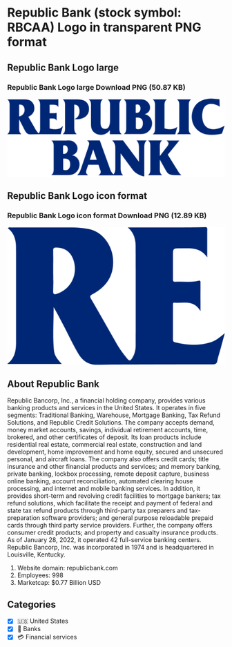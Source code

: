 # Republic Bank (stock symbol: RBCAA) Logo in transparent PNG format

## Republic Bank Logo large

### Republic Bank Logo large Download PNG (50.87 KB)

![Republic Bank Logo large Download PNG (50.87 KB)](/img/orig/RBCAA_BIG-f81c2a67.png)

## Republic Bank Logo icon format

### Republic Bank Logo icon format Download PNG (12.89 KB)

![Republic Bank Logo icon format Download PNG (12.89 KB)](/img/orig/RBCAA-d2a69508.png)

## About Republic Bank

Republic Bancorp, Inc., a financial holding company, provides various banking products and services in the United States. It operates in five segments: Traditional Banking, Warehouse, Mortgage Banking, Tax Refund Solutions, and Republic Credit Solutions. The company accepts demand, money market accounts, savings, individual retirement accounts, time, brokered, and other certificates of deposit. Its loan products include residential real estate, commercial real estate, construction and land development, home improvement and home equity, secured and unsecured personal, and aircraft loans. The company also offers credit cards; title insurance and other financial products and services; and memory banking, private banking, lockbox processing, remote deposit capture, business online banking, account reconciliation, automated clearing house processing, and internet and mobile banking services. In addition, it provides short-term and revolving credit facilities to mortgage bankers; tax refund solutions, which facilitate the receipt and payment of federal and state tax refund products through third-party tax preparers and tax-preparation software providers; and general purpose reloadable prepaid cards through third party service providers. Further, the company offers consumer credit products; and property and casualty insurance products. As of January 28, 2022, it operated 42 full-service banking centers. Republic Bancorp, Inc. was incorporated in 1974 and is headquartered in Louisville, Kentucky.

1. Website domain: republicbank.com
2. Employees: 998
3. Marketcap: $0.77 Billion USD


## Categories
- [x] 🇺🇸 United States
- [x] 🏦 Banks
- [x] 💳 Financial services
